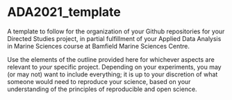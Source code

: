 # ADA2021_template
A template to follow for the organization of your Github repositories for your Directed Studies project, in partial fulfillment of your Applied Data Analysis in Marine Sciences course at Bamfield Marine Sciences Centre. 

Use the elements of the outline provided here for whichever aspects are relevant to _your_ specific project. Depending on your experiments, you may (or may not) want to include everything; it is up to your discretion of what someone would need to reproduce your science, based on your understanding of the principles of reproducible and open science.
